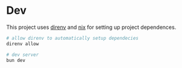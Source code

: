# Dev

This project uses [direnv](https://direnv.net/) and [nix](https://nixos.org/) for setting up project dependences.

```zsh
# allow direnv to automatically setup dependecies
direnv allow

# dev server
bun dev
```
